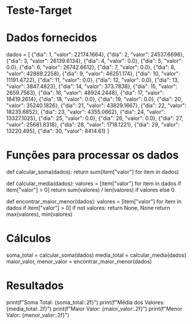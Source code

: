 # Teste-Target
# Dados fornecidos
dados = [
    {"dia": 1, "valor": 22174.1664},
    {"dia": 2, "valor": 24537.6698},
    {"dia": 3, "valor": 26139.6134},
    {"dia": 4, "valor": 0.0},
    {"dia": 5, "valor": 0.0},
    {"dia": 6, "valor": 26742.6612},
    {"dia": 7, "valor": 0.0},
    {"dia": 8, "valor": 42889.2258},
    {"dia": 9, "valor": 46251.174},
    {"dia": 10, "valor": 11191.4722},
    {"dia": 11, "valor": 0.0},
    {"dia": 12, "valor": 0.0},
    {"dia": 13, "valor": 3847.4823},
    {"dia": 14, "valor": 373.7838},
    {"dia": 15, "valor": 2659.7563},
    {"dia": 16, "valor": 48924.2448},
    {"dia": 17, "valor": 18419.2614},
    {"dia": 18, "valor": 0.0},
    {"dia": 19, "valor": 0.0},
    {"dia": 20, "valor": 35240.1826},
    {"dia": 21, "valor": 43829.1667},
    {"dia": 22, "valor": 18235.6852},
    {"dia": 23, "valor": 4355.0662},
    {"dia": 24, "valor": 13327.1025},
    {"dia": 25, "valor": 0.0},
    {"dia": 26, "valor": 0.0},
    {"dia": 27, "valor": 25681.8318},
    {"dia": 28, "valor": 1718.1221},
    {"dia": 29, "valor": 13220.495},
    {"dia": 30, "valor": 8414.61}
]

# Funções para processar os dados
def calcular_soma(dados):
    return sum(item["valor"] for item in dados)

def calcular_media(dados):
    valores = [item["valor"] for item in dados if item["valor"] > 0]
    return sum(valores) / len(valores) if valores else 0

def encontrar_maior_menor(dados):
    valores = [item["valor"] for item in dados if item["valor"] > 0]
    if not valores:
        return None, None
    return max(valores), min(valores)

# Cálculos
soma_total = calcular_soma(dados)
media_total = calcular_media(dados)
maior_valor, menor_valor = encontrar_maior_menor(dados)

# Resultados
print(f"Soma Total: {soma_total:.2f}")
print(f"Média dos Valores: {media_total:.2f}")
print(f"Maior Valor: {maior_valor:.2f}")
print(f"Menor Valor: {menor_valor:.2f}")
